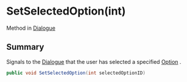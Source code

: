 # SetSelectedOption(int)

Method in [Dialogue](/api/csharp/yarn.dialogue.md)

## Summary


Signals to the  <a href="yarn.dialogue.md">Dialogue</a>  that the user has
selected a specified  <a href="yarn.optionset.option.md">Option</a> .


```csharp
public void SetSelectedOption(int selectedOptionID)
```

